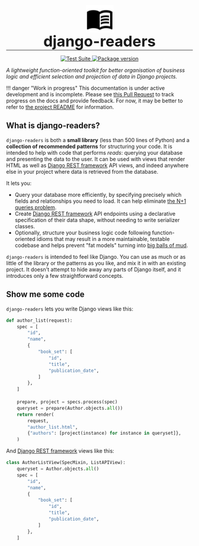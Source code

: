 <p align="center" style="margin: 0 0 10px">
  <img width="75" src="img/book-open-variant.svg" alt='django-readers'>
</p>

<h1 align="center" style="font-size: 2.5rem; margin: -15px 0">django-readers</h1>

---

<div align="center">
  <p>
    <a href="https://github.com/dabapps/django-readers/actions">
      <img src="https://github.com/dabapps/django-readers/workflows/CI/badge.svg" alt="Test Suite">
    </a>
    <a href="https://pypi.org/project/django-readers/">
      <img src="https://badge.fury.io/py/django-readers.svg" alt="Package version">
    </a>
  </p>
</div>

_A lightweight function-oriented toolkit for better organisation of business logic and efficient selection and projection of data in Django projects._

!!! danger "Work in progress"
    This documentation is under active development and is incomplete. Please see [this Pull Request](https://github.com/dabapps/django-readers/pull/59) to track progress on the docs and provide feedback. For now, it may be better to refer to [the project README](https://github.com/dabapps/django-readers#readme) for information.

## What is django-readers?

`django-readers` is both a **small library** (less than 500 lines of Python) and a **collection of recommended patterns** for structuring your code. It is intended to help with code that performs _reads_: querying your database and presenting the data to the user. It can be used with views that render HTML as well as [Django REST framework](https://www.django-rest-framework.org/) API views, and indeed anywhere else in your project where data is retrieved from the database.

It lets you:

* Query your database more efficiently, by specifying precisely which fields and relationships you need to load. It can help eliminate [the N+1 queries problem](https://stackoverflow.com/questions/97197/what-is-the-n1-selects-problem-in-orm-object-relational-mapping).
* Create [Django REST framework](https://www.django-rest-framework.org/) API endpoints using a declarative specification of their data shape, without needing to write serializer classes.
* Optionally, structure your business logic code following function-oriented idioms that may result in a more maintainable, testable codebase and helps prevent "fat models" turning into [big balls of mud](https://en.wikipedia.org/wiki/Big_ball_of_mud).

`django-readers` is intended to feel like Django. You can use as much or as little of the library or the patterns as you like, and mix it in with an existing project. It doesn't attempt to hide away any parts of Django itself, and it introduces only a few straightforward concepts.

## Show me some code

`django-readers` lets you write Django views like this:

```python
def author_list(request):
    spec = [
        "id",
        "name",
        {
            "book_set": [
                "id",
                "title",
                "publication_date",
            ]
        },
    ]

    prepare, project = specs.process(spec)
    queryset = prepare(Author.objects.all())
    return render(
        request,
        "author_list.html",
        {"authors": [project(instance) for instance in queryset]},
    )
```

And [Django REST framework](https://www.django-rest-framework.org/) views like this:

```python
class AuthorListView(SpecMixin, ListAPIView):
    queryset = Author.objects.all()
    spec = [
        "id",
        "name",
        {
            "book_set": [
                "id",
                "title",
                "publication_date",
            ]
        },
    ]
```
